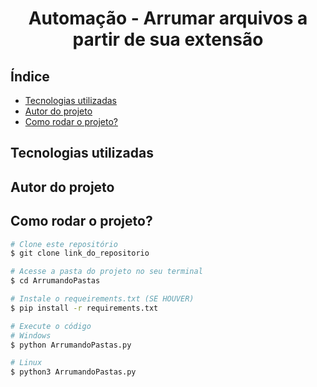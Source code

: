 <h1 align="center"> Automação - Arrumar arquivos a partir de sua extensão </h1>

## Índice
- <a href="tecnologias">Tecnologias utilizadas</a>
- <a href="autores">Autor do projeto<a/>
- <a href="rodas">Como rodar o projeto?<a/>

## Tecnologias utilizadas
## Autor do projeto
## Como rodar o projeto?

```bash
# Clone este repositório
$ git clone link_do_repositorio

# Acesse a pasta do projeto no seu terminal
$ cd ArrumandoPastas

# Instale o requeirements.txt (SE HOUVER)
$ pip install -r requirements.txt

# Execute o código
# Windows
$ python ArrumandoPastas.py

# Linux
$ python3 ArrumandoPastas.py
```
